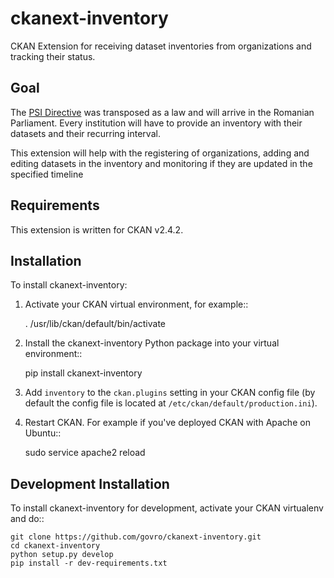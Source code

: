 # ckanext-inventory

CKAN Extension for receiving dataset inventories from organizations and tracking
their status.

## Goal

The [PSI Directive][directive] was transposed as a law and will arrive in
the Romanian Parliament. Every institution will have to provide an inventory
with their datasets and their recurring interval.

This extension will help with the registering of organizations, adding and
editing datasets in the inventory and monitoring if they are updated in the
specified timeline

[directive]: http://ec.europa.eu/digital-agenda/en/european-legislation-reuse-public-sector-information

## Requirements

This extension is written for CKAN v2.4.2.

## Installation

To install ckanext-inventory:

1. Activate your CKAN virtual environment, for example::

     . /usr/lib/ckan/default/bin/activate

2. Install the ckanext-inventory Python package into your virtual environment::

     pip install ckanext-inventory

3. Add ``inventory`` to the ``ckan.plugins`` setting in your CKAN
   config file (by default the config file is located at
   ``/etc/ckan/default/production.ini``).

4. Restart CKAN. For example if you've deployed CKAN with Apache on Ubuntu::

     sudo service apache2 reload

## Development Installation

To install ckanext-inventory for development, activate your CKAN virtualenv and
do::

    git clone https://github.com/govro/ckanext-inventory.git
    cd ckanext-inventory
    python setup.py develop
    pip install -r dev-requirements.txt
